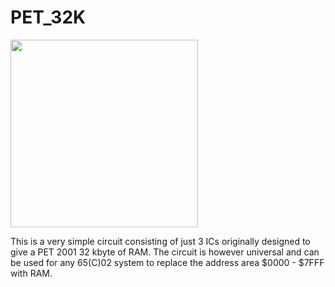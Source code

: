 # PET_32K
 
<img src="https://github.com/Audioniek/Commodore/blob/main/PET_32K/photo/31743_bytes_free.png" width="300"/>

This is a very simple circuit consisting of just 3 ICs originally designed to give a PET 2001 32 kbyte of RAM. The circuit is however universal and can be used for any 65(C)02 system to replace the address area $0000 - $7FFF with RAM.

